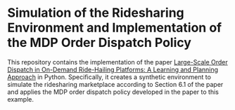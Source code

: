 # Simulation of the Ridesharing Environment and Implementation of the MDP Order Dispatch Policy

This repository contains the implementation of the paper [Large-Scale Order Dispatch in On-Demand Ride-Hailing Platforms: A Learning and Planning Approach](https://dl.acm.org/doi/10.1145/3219819.3219824) in Python. Specifically, it creates a synthetic environment to simulate the ridesharing marketplace according to Section 6.1 of the paper and applies the MDP order dispatch policy developed in the paper to this example. 
